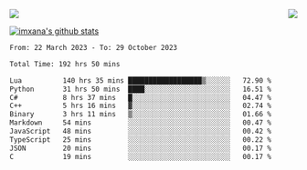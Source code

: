 <p>
  <a href="https://count.getloli.com/"><img src="https://count.getloli.com/get/@xana.readme?theme=moebooru-h"></a>
  <img src="https://weather-icon.journeyad.repl.co/@hangzhou?v=1" align="right">
</p>


<a href="https://github.com/imxana"><img align="center" src="https://github-readme-stats.vercel.app/api?username=imxana&show_icons=true&include_all_commits=true&hide_border=tru&custom_title=imxana%27s%20Github%20Stats" alt="imxana's github stats" /></a> 

<!--START_SECTION:waka-->

```txt
From: 22 March 2023 - To: 29 October 2023

Total Time: 192 hrs 50 mins

Lua          140 hrs 35 mins ██████████████████▒░░░░░░   72.90 %
Python       31 hrs 50 mins  ████░░░░░░░░░░░░░░░░░░░░░   16.51 %
C#           8 hrs 37 mins   █░░░░░░░░░░░░░░░░░░░░░░░░   04.47 %
C++          5 hrs 16 mins   ▓░░░░░░░░░░░░░░░░░░░░░░░░   02.74 %
Binary       3 hrs 11 mins   ▒░░░░░░░░░░░░░░░░░░░░░░░░   01.66 %
Markdown     54 mins         ░░░░░░░░░░░░░░░░░░░░░░░░░   00.47 %
JavaScript   48 mins         ░░░░░░░░░░░░░░░░░░░░░░░░░   00.42 %
TypeScript   25 mins         ░░░░░░░░░░░░░░░░░░░░░░░░░   00.22 %
JSON         20 mins         ░░░░░░░░░░░░░░░░░░░░░░░░░   00.17 %
C            19 mins         ░░░░░░░░░░░░░░░░░░░░░░░░░   00.17 %
```

<!--END_SECTION:waka-->
